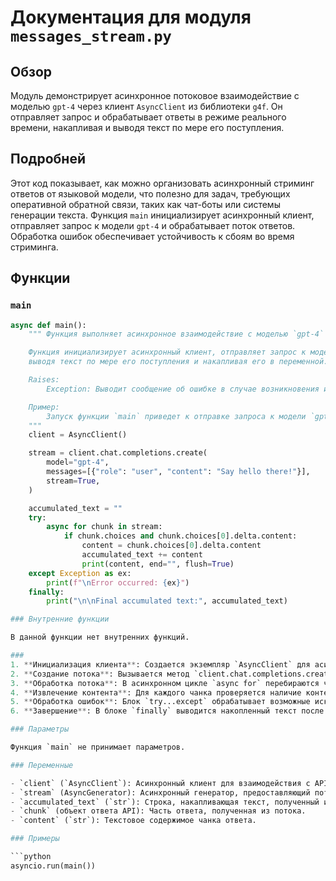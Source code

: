 # Документация для модуля `messages_stream.py`

## Обзор

Модуль демонстрирует асинхронное потоковое взаимодействие с моделью `gpt-4` через клиент `AsyncClient` из библиотеки `g4f`. Он отправляет запрос и обрабатывает ответы в режиме реального времени, накапливая и выводя текст по мере его поступления.

## Подробней

Этот код показывает, как можно организовать асинхронный стриминг ответов от языковой модели, что полезно для задач, требующих оперативной обратной связи, таких как чат-боты или системы генерации текста.  Функция `main` инициализирует асинхронный клиент, отправляет запрос к модели `gpt-4` и обрабатывает поток ответов. Обработка ошибок обеспечивает устойчивость к сбоям во время стриминга.

## Функции

### `main`

```python
async def main():
    """ Функция выполняет асинхронное взаимодействие с моделью `gpt-4` для потоковой генерации текста.

    Функция инициализирует асинхронный клиент, отправляет запрос к модели `gpt-4` и обрабатывает поток ответов,
    выводя текст по мере его поступления и накапливая его в переменной.

    Raises:
        Exception: Выводит сообщение об ошибке в случае возникновения исключения во время стриминга.

    Пример:
        Запуск функции `main` приведет к отправке запроса к модели `gpt-4` и потоковому выводу сгенерированного текста.
    """
    client = AsyncClient()

    stream = client.chat.completions.create(
        model="gpt-4",
        messages=[{"role": "user", "content": "Say hello there!"}],
        stream=True,
    )

    accumulated_text = ""
    try:
        async for chunk in stream:
            if chunk.choices and chunk.choices[0].delta.content:
                content = chunk.choices[0].delta.content
                accumulated_text += content
                print(content, end="", flush=True)
    except Exception as ex:
        print(f"\nError occurred: {ex}")
    finally:
        print("\n\nFinal accumulated text:", accumulated_text)

### Внутренние функции

В данной функции нет внутренних функций.

### 
1. **Инициализация клиента**: Создается экземпляр `AsyncClient` для асинхронного взаимодействия с API.
2. **Создание потока**: Вызывается метод `client.chat.completions.create` с указанием модели `gpt-4`, сообщения для отправки и параметром `stream=True` для получения ответов в потоковом режиме.
3. **Обработка потока**: В асинхронном цикле `async for` перебираются чанки (части) ответа, поступающие из потока.
4. **Извлечение контента**: Для каждого чанка проверяется наличие контента в `chunk.choices[0].delta.content`. Если контент присутствует, он добавляется к переменной `accumulated_text` и выводится на экран.
5. **Обработка ошибок**: Блок `try...except` обрабатывает возможные исключения, возникающие во время стриминга, и выводит сообщение об ошибке.
6. **Завершение**: В блоке `finally` выводится накопленный текст после завершения стриминга, независимо от того, возникла ошибка или нет.

### Параметры

Функция `main` не принимает параметров.

### Переменные

- `client` (`AsyncClient`): Асинхронный клиент для взаимодействия с API.
- `stream` (AsyncGenerator): Асинхронный генератор, предоставляющий поток ответов от модели.
- `accumulated_text` (`str`): Строка, накапливающая текст, полученный из потока ответов.
- `chunk` (объект ответа API): Часть ответа, полученная из потока.
- `content` (`str`): Текстовое содержимое чанка ответа.

### Примеры

```python
asyncio.run(main())